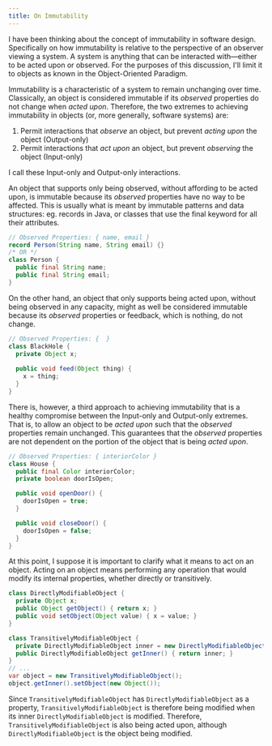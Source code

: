 ```yaml
---
title: On Immutability
---
```


I have been thinking about the concept of immutability in software design. Specifically on how immutability is relative to the perspective of an observer viewing a system. A system is anything that can be interacted with—either to be acted upon or observed. For the purposes of this discussion, I'll limit it to objects as known in the Object-Oriented Paradigm.

Immutability is a characteristic of a system to remain unchanging over time. Classically, an object is considered immutable if its *observed* properties do not change when *acted upon*. Therefore, the two extremes to achieving immutability in objects (or, more generally, software systems) are:
1. Permit interactions that *observe* an object, but prevent *acting upon* the object (Output-only)
2. Permit interactions that *act upon* an object, but prevent *observing* the object (Input-only)
<!--- Command-Query Segregation -->

I call these Input-only and Output-only interactions.

An object that supports only being observed, without affording to be acted upon, is immutable because its *observed* properties have no way to be affected. This is usually what is meant by immutable patterns and data structures: eg. records in Java, or classes that use the final keyword for all their attributes.
```java
// Observed Properties: { name, email }
record Person(String name, String email) {}
/* OR */
class Person {
  public final String name;
  public final String email;
}
```

On the other hand, an object that only supports being acted upon, without being observed in any capacity, might as well be considered immutable because its *observed* properties or feedback, which is nothing, do not change.
```java
// Observed Properties: {  }
class BlackHole {
  private Object x;
  
  public void feed(Object thing) {
    x = thing;
  }
}
```

There is, however, a third approach to achieving immutability that is a healthy compromise between the Input-only and Output-only extremes. That is, to allow an object to be *acted upon* such that the *observed* properties remain unchanged. This guarantees that the *observed* properties are not dependent on the portion of the object that is being *acted upon*.
```java
// Observed Properties: { interiorColor }
class House {
  public final Color interiorColor;
  private boolean doorIsOpen;

  public void openDoor() {
    doorIsOpen = true;
  }

  public void closeDoor() {
    doorIsOpen = false;
  }
}
```

<!--- What does it mean to act on an object? -->
At this point, I suppose it is important to clarify what it means to act on an object.
Acting on an object means performing any operation that would modify its internal properties, whether directly or transitively.
```java
class DirectlyModifiableObject {
  private Object x;
  public Object getObject() { return x; }
  public void setObject(Object value) { x = value; }
}

class TransitivelyModifiableObject {
  private DirectlyModifiableObject inner = new DirectlyModifiableObject();
  public DirectlyModifiableObject getInner() { return inner; }
}
// ...
var object = new TransitivelyModifiableObject();
object.getInner().setObject(new Object());
```
Since `TransitivelyModifiableObject` has `DirectlyModifiableObject` as a property, `TransitivelyModifiableObject` is therefore being modified when its inner `DirectlyModifiableObject` is modified. Therefore, `TransitivelyModifiableObject` is also being acted upon, although `DirectlyModifiableObject` is the object being modified.

<!--- What does it mean to observe properties of an object? -->


